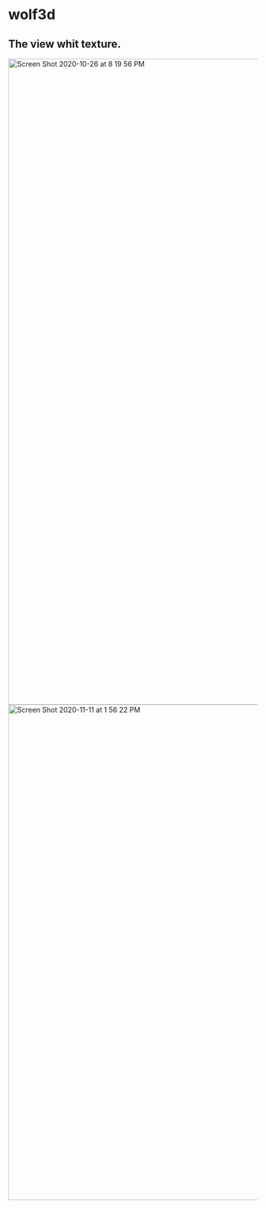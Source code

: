 # wolf3d
## The view whit texture.
<img width="1302" alt="Screen Shot 2020-10-26 at 8 19 56 PM" src="https://user-images.githubusercontent.com/36737715/97218506-139f3b80-17c9-11eb-8827-40a28ccf4ec7.png">
<img width="999" alt="Screen Shot 2020-11-11 at 1 56 22 PM" src="https://user-images.githubusercontent.com/36737715/98814251-b42a6800-2425-11eb-83b5-55472e956453.png">
